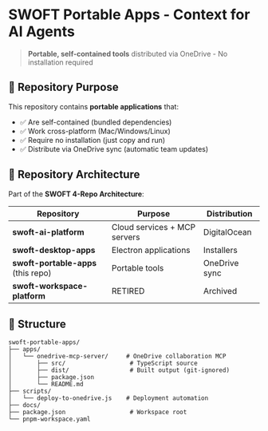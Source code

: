 # SWOFT Portable Apps - Context for AI Agents

> **Portable, self-contained tools** distributed via OneDrive - No installation required

## 🏢 Repository Purpose

This repository contains **portable applications** that:
- ✅ Are self-contained (bundled dependencies)
- ✅ Work cross-platform (Mac/Windows/Linux)
- ✅ Require no installation (just copy and run)
- ✅ Distribute via OneDrive sync (automatic team updates)

## 🎯 Repository Architecture

Part of the **SWOFT 4-Repo Architecture**:

| Repository | Purpose | Distribution |
|-----------|---------|--------------|
| **swoft-ai-platform** | Cloud services + MCP servers | DigitalOcean |
| **swoft-desktop-apps** | Electron applications | Installers |
| **swoft-portable-apps** (this repo) | Portable tools | OneDrive sync |
| **swoft-workspace-platform** | RETIRED | Archived |

## 📁 Structure

```
swoft-portable-apps/
├── apps/
│   └── onedrive-mcp-server/     # OneDrive collaboration MCP
│       ├── src/                  # TypeScript source
│       ├── dist/                 # Built output (git-ignored)
│       ├── package.json
│       └── README.md
├── scripts/
│   └── deploy-to-onedrive.js    # Deployment automation
├── docs/
├── package.json                  # Workspace root
└── pnpm-workspace.yaml
